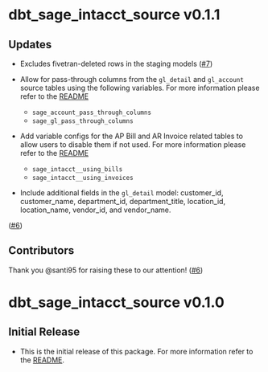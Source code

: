 # dbt_sage_intacct_source v0.1.1
 
## Updates
- Excludes fivetran-deleted rows in the staging models
([#7](https://github.com/fivetran/dbt_sage_intacct/issues/7))

- Allow for pass-through columns from the  `gl_detail` and `gl_account` source tables using the following variables. For more information please refer to the [README](https://github.com/fivetran/dbt_sage_intacct_source/blob/main/README.md#passthrough-columns)
    - `sage_account_pass_through_columns`
    - `sage_gl_pass_through_columns`

- Add variable configs for the AP Bill and AR Invoice related tables to allow users to disable them if not used. For more information please refer to the [README](https://github.com/fivetran/dbt_sage_intacct_source/blob/main/README.md#disabling-and-enabling-models)
    - `sage_intacct__using_bills`
    - `sage_intacct__using_invoices`

- Include additional fields in the `gl_detail` model: customer_id, customer_name, department_id, department_title, location_id, location_name, vendor_id, and vendor_name. 

([#6](https://github.com/fivetran/dbt_sage_intacct/issues/6))

## Contributors
Thank you @santi95 for raising these to our attention! ([#6](https://github.com/fivetran/dbt_sage_intacct_source/pull/6))

# dbt_sage_intacct_source v0.1.0

## Initial Release
- This is the initial release of this package. For more information refer to the [README](/README.md).


